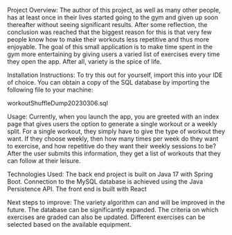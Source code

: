 Project Overview: 
The author of this project, as well as many other people, has at least once in their lives started going to the gym and given up soon thereafter without seeing significant results.
After some reflection, the conclusion was reached that the biggest reason for this is that very few people know how to make their workouts less repetitive and thus more enjoyable.
The goal of this small application is to make time spent in the gym more entertaining by giving users a varied list of exercises every time they open the app.
After all, variety is the spice of life.

Installation Instructions:
To try this out for yourself, import this into your IDE of choice. 
You can obtain a copy of the SQL database by importing the following file to your machine:

workoutShuffleDump20230306.sql

Usage: 
Currently, when you launch the app, you are greeted with an index page that gives users the option to generate a single workout or a weekly split.
For a single workout, they simply have to give the type of workout they want.
If they choose weekly, then how many times per week do they want to exercise, and how repetitive do they want their weekly sessions to be?
After the user submits this information, they get a list of workouts that they can follow at their leisure.

Technologies Used:
The back end project is built on Java 17 with Spring Boot.
Connection to the MySQL database is achieved using the Java Persistence API.
The front end is built with React

Next steps to improve:
The variety algorithm can and will be improved in the future.
The database can be significantly expanded.
The criteria on which exercises are graded can also be updated.
Different exercises can be selected based on the available equipment.
